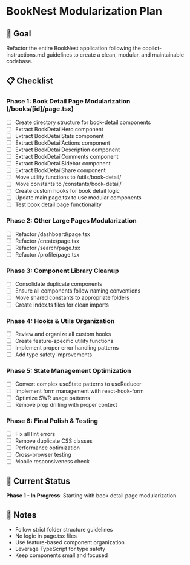 # BookNest Modularization Plan

## 🎯 Goal
Refactor the entire BookNest application following the copilot-instructions.md guidelines to create a clean, modular, and maintainable codebase.

## 📋 Checklist

### Phase 1: Book Detail Page Modularization (/books/[id]/page.tsx)
- [ ] Create directory structure for book-detail components
- [ ] Extract BookDetailHero component
- [ ] Extract BookDetailStats component  
- [ ] Extract BookDetailActions component
- [ ] Extract BookDetailDescription component
- [ ] Extract BookDetailComments component
- [ ] Extract BookDetailSidebar component
- [ ] Extract BookDetailShare component
- [ ] Move utility functions to /utils/book-detail/
- [ ] Move constants to /constants/book-detail/
- [ ] Create custom hooks for book detail logic
- [ ] Update main page.tsx to use modular components
- [ ] Test book detail page functionality

### Phase 2: Other Large Pages Modularization
- [ ] Refactor /dashboard/page.tsx
- [ ] Refactor /create/page.tsx  
- [ ] Refactor /search/page.tsx
- [ ] Refactor /profile/page.tsx

### Phase 3: Component Library Cleanup
- [ ] Consolidate duplicate components
- [ ] Ensure all components follow naming conventions
- [ ] Move shared constants to appropriate folders
- [ ] Create index.ts files for clean imports

### Phase 4: Hooks & Utils Organization
- [ ] Review and organize all custom hooks
- [ ] Create feature-specific utility functions
- [ ] Implement proper error handling patterns
- [ ] Add type safety improvements

### Phase 5: State Management Optimization
- [ ] Convert complex useState patterns to useReducer
- [ ] Implement form management with react-hook-form
- [ ] Optimize SWR usage patterns
- [ ] Remove prop drilling with proper context

### Phase 6: Final Polish & Testing
- [ ] Fix all lint errors
- [ ] Remove duplicate CSS classes
- [ ] Performance optimization
- [ ] Cross-browser testing
- [ ] Mobile responsiveness check

## 🚀 Current Status
**Phase 1 - In Progress**: Starting with book detail page modularization

## 📝 Notes
- Follow strict folder structure guidelines
- No logic in page.tsx files
- Use feature-based component organization
- Leverage TypeScript for type safety
- Keep components small and focused
